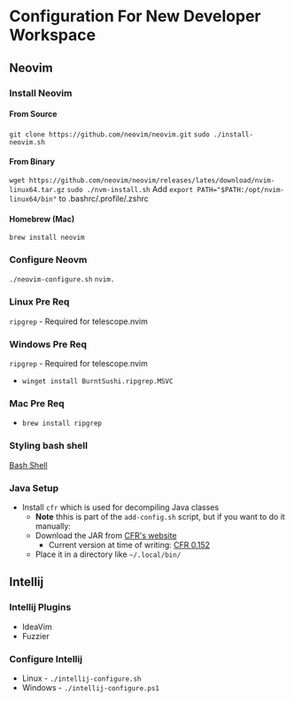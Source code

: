 # Configuration For New Developer Workspace
## Neovim
### Install Neovim
#### From Source
`git clone https://github.com/neovim/neovim.git`
`sudo ./install-neovim.sh`
#### From Binary
`wget https://github.com/neovim/neovim/releases/lates/download/nvim-linux64.tar.gz`
`sudo ./nvm-install.sh`
Add `export PATH="$PATH:/opt/nvim-linux64/bin"` to .bashrc/.profile/.zshrc
#### Homebrew (Mac)
`brew install neovim`

### Configure Neovm
`./neovim-configure.sh`
`nvim. `

### Linux Pre Req
`ripgrep` - Required for telescope.nvim

### Windows Pre Req
`ripgrep` - Required for telescope.nvim
* `winget install BurntSushi.ripgrep.MSVC`

### Mac Pre Req
* `brew install ripgrep`

### Styling bash shell
[Bash Shell](https://phoenixnap.com/kb/change-bash-prompt-linux)

### Java Setup
- Install `cfr` which is used for decompiling Java classes
  - **Note** thhis is part of the `add-config.sh` script, but if you want to do it manually:
  - Download the JAR from [CFR's website](http://www.benf.org/other/cfr/)
    - Current version at time of writing: [CFR 0.152](http://www.benf.org/other/cfr/cfr-0.152.jar)
  - Place it in a directory like `~/.local/bin/`

## Intellij
### Intellij Plugins
* IdeaVim
* Fuzzier
### Configure Intellij
* Linux - `./intellij-configure.sh`
* Windows - `./intellij-configure.ps1`
